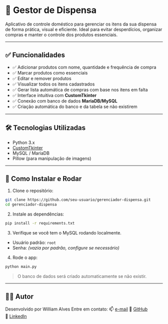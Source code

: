 # 🧺 Gestor de Dispensa

Aplicativo de controle doméstico para gerenciar os itens da sua dispensa de forma prática, visual e eficiente. Ideal para evitar desperdícios, organizar compras e manter o controle dos produtos essenciais.

---

## ✅ Funcionalidades

- ✅ Adicionar produtos com nome, quantidade e frequência de compra  
- ✅ Marcar produtos como essenciais  
- ✅ Editar e remover produtos  
- ✅ Visualizar todos os itens cadastrados  
- ✅ Gerar lista automática de compras com base nos itens em falta  
- ✅ Interface intuitiva com **CustomTkinter**  
- ✅ Conexão com banco de dados **MariaDB/MySQL**  
- ✅ Criação automática do banco e da tabela se não existirem  

---

## 🛠️ Tecnologias Utilizadas

- Python 3.x  
- [CustomTkinter](https://github.com/TomSchimansky/CustomTkinter)  
- MySQL / MariaDB  
- Pillow (para manipulação de imagens)  

---

## 🚀 Como Instalar e Rodar

1. Clone o repositório:

```bash
git clone https://github.com/seu-usuario/gerenciador-dispensa.git
cd gerenciador-dispensa
```

2. Instale as dependências:

```bash
pip install -r requirements.txt
```

3. Verifique se você tem o MySQL rodando localmente.

- Usuário padrão: `root`  
- Senha: *(vazia por padrão, configure se necessário)*

4. Rode o app:

```bash
python main.py
```

> O banco de dados será criado automaticamente se não existir.

---

## 👨‍💻 Autor

Desenvolvido por  William Alves
Entre em contato: 
📫 [e-mail](27willbor.ramonepro@gmail.com)
🔗 [GitHub](https://github.com/WilliamAlvesOliveira)  
💼 [LinkedIn](https://www.linkedin.com/in/william-oliveira-a047a7268/)